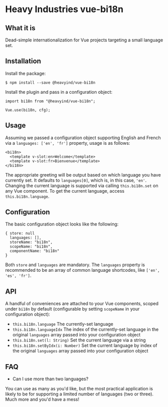 # Heavy Industries vue-bi18n

## What it is

Dead-simple internationalization for Vue projects targeting a small language set.

## Installation

Install the package:

```
$ npm install --save @heavyind/vue-bi18n
```

Install the plugin and pass in a configuration object:

```
import bi18n from "@heavyind/vue-bi18n";

Vue.use(bi18n, cfg);
```

## Usage

Assuming we passed a configuration object supporting English and French via a `languages: ['en', 'fr']` property, usage is as follows:

```
<bi18n>
  <template v-slot:en>Welcome</template>
  <template v-slot:fr>Bienvenue</template>
</bi18n>
```

The appropriate greeting will be output based on which language you have currently set. It defaults to `languages[0]`, which is, in this case, `'en'`. Changing the current language is supported via calling `this.bi18n.set` on any Vue component. To get the current language, access `this.bi18n.language`.

## Configuration

The basic configuration object looks like the following:
```
{ store: null
  languages: [],
  storeName: "bi18n",
  scopeName: "bi18n",
  componentName: "bi18n"
}
```

Both `store` and `languages` are mandatory. The `languages` property is recommended to be an array of common language shortcodes, like `['en', 'es', 'fr']`.

## API

A handful of conveniences are attached to your Vue components, scoped under `bi18n` by default (configurable by setting `scopeName` in your configuration object):

* `this.bi18n.language` The currently-set language
* `this.bi18n.languageIdx` The index of the currently-set language in the original `languages` array passed into your configuration object
* `this.bi18n.set(l: String)` Set the current language via a string
* `this.bi18n.setByIdx(i: Number)` Set the current language by index of the original `languages` array passed into your configuration object


## FAQ

* Can I use more than two languages?

You can use as many as you'd like, but the most practical application is likely to be for supporting a limited number of languages (two or three). Much more and you'd have a mess!
